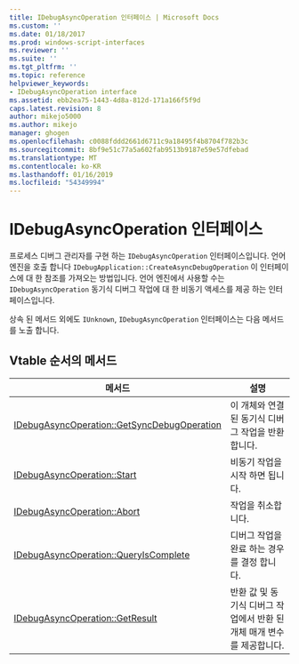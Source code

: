 ```yaml
---
title: IDebugAsyncOperation 인터페이스 | Microsoft Docs
ms.custom: ''
ms.date: 01/18/2017
ms.prod: windows-script-interfaces
ms.reviewer: ''
ms.suite: ''
ms.tgt_pltfrm: ''
ms.topic: reference
helpviewer_keywords:
- IDebugAsyncOperation interface
ms.assetid: ebb2ea75-1443-4d8a-812d-171a166f5f9d
caps.latest.revision: 8
author: mikejo5000
ms.author: mikejo
manager: ghogen
ms.openlocfilehash: c0088fddd2661d6711c9a18495f4b8704f782b3c
ms.sourcegitcommit: 8bf9e51c77a5a602fab9513b9187e59e57dfebad
ms.translationtype: MT
ms.contentlocale: ko-KR
ms.lasthandoff: 01/16/2019
ms.locfileid: "54349994"
---
```

# <a name="idebugasyncoperation-interface"></a>IDebugAsyncOperation 인터페이스
프로세스 디버그 관리자를 구현 하는 `IDebugAsyncOperation` 인터페이스입니다. 언어 엔진을 호출 합니다 `IDebugApplication::CreateAsyncDebugOperation` 이 인터페이스에 대 한 참조를 가져오는 방법입니다. 언어 엔진에서 사용할 수는 `IDebugAsyncOperation` 동기식 디버그 작업에 대 한 비동기 액세스를 제공 하는 인터페이스입니다.  
  
 상속 된 메서드 외에도 `IUnknown`, `IDebugAsyncOperation` 인터페이스는 다음 메서드를 노출 합니다.  
  
## <a name="methods-in-vtable-order"></a>Vtable 순서의 메서드  
  
|메서드|설명|  
|------------|-----------------|  
|[IDebugAsyncOperation::GetSyncDebugOperation](../../winscript/reference/idebugasyncoperation-getsyncdebugoperation.md)|이 개체와 연결 된 동기식 디버그 작업을 반환 합니다.|  
|[IDebugAsyncOperation::Start](../../winscript/reference/idebugasyncoperation-start.md)|비동기 작업을 시작 하면 됩니다.|  
|[IDebugAsyncOperation::Abort](../../winscript/reference/idebugasyncoperation-abort.md)|작업을 취소합니다.|  
|[IDebugAsyncOperation::QueryIsComplete](../../winscript/reference/idebugasyncoperation-queryiscomplete.md)|디버그 작업을 완료 하는 경우를 결정 합니다.|  
|[IDebugAsyncOperation::GetResult](../../winscript/reference/idebugasyncoperation-getresult.md)|반환 값 및 동기식 디버그 작업에서 반환 된 개체 매개 변수를 제공합니다.|